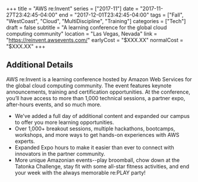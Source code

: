 +++
title = "AWS re:Invent"
series = ["2017-11"]
date = "2017-11-27T23:42:45-04:00"
end = "2017-12-01T23:42:45-04:00"
tags = ["Fall", "WestCoast", "Cloud", "MultiDiscipline", "Training"]
categories = ["Tech"]
draft = false
subtitle = "A learning conference for the global cloud computing community"
location = "Las Vegas, Nevada"
link = "https://reinvent.awsevents.com/"
earlyCost = "$XXX.XX"
normalCost = "$XXX.XX"
+++

<!--more-->

## Additional Details

AWS re:Invent is a learning conference hosted by Amazon Web Services for the global cloud computing community. The event features keynote announcements, training and certification opportunities. At the conference, you’ll have access to more than 1,000 technical sessions, a partner expo, after-hours events, and so much more.

- We've added a full day of additional content and expanded our campus to offer you more learning opportunities.
- Over 1,000+ breakout sessions, multiple hackathons, bootcamps, workshops, and more ways to get hands-on experiences with AWS experts.
- Expanded Expo hours to make it easier than ever to connect with innovators in the partner community.
- More unique Amazonian events--play broomball, chow down at the Tatonka Challenge, stay fit with some all-star fitness activities, and end your week with the always memorable re:PLAY party!